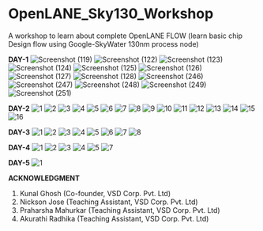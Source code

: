 # OpenLANE_Sky130_Workshop
A workshop to learn about complete OpenLANE FLOW (learn basic chip Design flow using Google-SkyWater 130nm process node)

**DAY-1**
![Screenshot (119)](https://user-images.githubusercontent.com/82122053/114048537-4ab16700-98a8-11eb-9489-7428263e8829.png)
![Screenshot (122)](https://user-images.githubusercontent.com/82122053/114048547-4e44ee00-98a8-11eb-97b1-6208156278bf.png)
![Screenshot (123)](https://user-images.githubusercontent.com/82122053/114048548-4edd8480-98a8-11eb-86ec-00b11c7939cb.png)
![Screenshot (124)](https://user-images.githubusercontent.com/82122053/114048550-4edd8480-98a8-11eb-8763-b7de0b29d76c.png)
![Screenshot (125)](https://user-images.githubusercontent.com/82122053/114048555-500eb180-98a8-11eb-8278-0ccb7201785f.png)
![Screenshot (126)](https://user-images.githubusercontent.com/82122053/114048563-51d87500-98a8-11eb-80c0-8542754f617d.png)
![Screenshot (127)](https://user-images.githubusercontent.com/82122053/114048572-543acf00-98a8-11eb-86b7-907cdf7bee28.png)
![Screenshot (128)](https://user-images.githubusercontent.com/82122053/114048598-5866ec80-98a8-11eb-8c4e-50c9da80ab6d.png)
![Screenshot (246)](https://user-images.githubusercontent.com/82122053/114048603-59981980-98a8-11eb-9bbe-968d5e991f29.png)
![Screenshot (247)](https://user-images.githubusercontent.com/82122053/114048606-5a30b000-98a8-11eb-8782-b54b9314398b.png)
![Screenshot (248)](https://user-images.githubusercontent.com/82122053/114048610-5ac94680-98a8-11eb-8a84-5318c25489c7.png)
![Screenshot (249)](https://user-images.githubusercontent.com/82122053/114048613-5b61dd00-98a8-11eb-8752-c53aa44fefcd.png)
![Screenshot (251)](https://user-images.githubusercontent.com/82122053/114048615-5bfa7380-98a8-11eb-84a8-0c3d86947ff4.png)

**DAY-2**
![1](https://user-images.githubusercontent.com/82122053/114453670-6180f200-9bf7-11eb-916b-8bad4bae4bad.png)
![2](https://user-images.githubusercontent.com/82122053/114453674-634ab580-9bf7-11eb-844f-0e93fab83783.png)
![3](https://user-images.githubusercontent.com/82122053/114453682-65147900-9bf7-11eb-9caa-388fd36056ce.png)
![4](https://user-images.githubusercontent.com/82122053/114453700-680f6980-9bf7-11eb-92bb-30f9366a6b49.png)
![5](https://user-images.githubusercontent.com/82122053/114453702-69409680-9bf7-11eb-8a23-b9177b3109b6.png)
![6](https://user-images.githubusercontent.com/82122053/114453703-69d92d00-9bf7-11eb-8a71-853832dee3ce.png)
![7](https://user-images.githubusercontent.com/82122053/114453707-6a71c380-9bf7-11eb-8054-e94896a9ee42.png)
![8](https://user-images.githubusercontent.com/82122053/114453708-6b0a5a00-9bf7-11eb-9f01-a45cec0839cc.png)
![9](https://user-images.githubusercontent.com/82122053/114453711-6ba2f080-9bf7-11eb-8c80-cb74cefabc7b.png)
![10](https://user-images.githubusercontent.com/82122053/114453714-6c3b8700-9bf7-11eb-86e7-a0326da2b69c.png)
![11](https://user-images.githubusercontent.com/82122053/114453716-6d6cb400-9bf7-11eb-990b-a8c7d0f1e01a.png)
![12](https://user-images.githubusercontent.com/82122053/114453720-6e054a80-9bf7-11eb-94e7-aa21fccf9a0f.png)
![13](https://user-images.githubusercontent.com/82122053/114453722-6e9de100-9bf7-11eb-90e4-20ac1a532336.png)
![14](https://user-images.githubusercontent.com/82122053/114453723-6f367780-9bf7-11eb-9272-db85bfa9facf.png)
![15](https://user-images.githubusercontent.com/82122053/114453727-6fcf0e00-9bf7-11eb-9754-1e5786f707cc.png)
![16](https://user-images.githubusercontent.com/82122053/114453731-7067a480-9bf7-11eb-9306-0cda24b49a0e.png)

**DAY-3**
![1](https://user-images.githubusercontent.com/82122053/114453781-7cebfd00-9bf7-11eb-9bef-9b9176f30e21.png)
![2](https://user-images.githubusercontent.com/82122053/114453785-7eb5c080-9bf7-11eb-866d-cb8dcf6fac4c.png)
![3](https://user-images.githubusercontent.com/82122053/114453786-7f4e5700-9bf7-11eb-92be-5c7137195bf5.png)
![4](https://user-images.githubusercontent.com/82122053/114453791-7f4e5700-9bf7-11eb-93fd-3ab9b4099ccb.png)
![5](https://user-images.githubusercontent.com/82122053/114453793-7fe6ed80-9bf7-11eb-8575-24488247c0cf.png)
![6](https://user-images.githubusercontent.com/82122053/114453794-807f8400-9bf7-11eb-9e5f-3f734c3b18f0.png)
![7](https://user-images.githubusercontent.com/82122053/114453798-807f8400-9bf7-11eb-9cef-4eb35aa5f8de.png)
![8](https://user-images.githubusercontent.com/82122053/114453800-81181a80-9bf7-11eb-9757-f4db95f8c74e.png)

**DAY-4**
![1](https://user-images.githubusercontent.com/82122053/114453879-9db45280-9bf7-11eb-8459-7de779e78f83.png)
![2](https://user-images.githubusercontent.com/82122053/114453884-9f7e1600-9bf7-11eb-80dc-174f630b289d.png)
![3](https://user-images.githubusercontent.com/82122053/114453893-a1e07000-9bf7-11eb-82b3-1d634db04854.png)
![4](https://user-images.githubusercontent.com/82122053/114453898-a3119d00-9bf7-11eb-9453-be8bec5b9723.png)
![5](https://user-images.githubusercontent.com/82122053/114453900-a442ca00-9bf7-11eb-95e2-22e97970b967.png)
![7](https://user-images.githubusercontent.com/82122053/114453901-a442ca00-9bf7-11eb-8e08-c6678b42162e.png)

**DAY-5**
![1](https://user-images.githubusercontent.com/82122053/114453956-b4f34000-9bf7-11eb-9371-9e9fcb82682c.png)


**ACKNOWLEDGMENT**
1. Kunal Ghosh (Co-founder, VSD Corp. Pvt. Ltd)
2. Nickson Jose (Teaching Assistant, VSD Corp. Pvt. Ltd)
3. Praharsha Mahurkar (Teaching Assistant, VSD Corp. Pvt. Ltd)
4. Akurathi Radhika (Teaching Assistant, VSD Corp. Pvt. Ltd)
